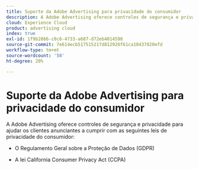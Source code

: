 ```yaml
---
title: Suporte da Adobe Advertising para privacidade do consumidor
description: A Adobe Advertising oferece controles de segurança e privacidade para ajudar os clientes anunciantes a cumprir as leis de privacidade do consumidor.
cloud: Experience Cloud
product: advertising cloud
index: true
exl-id: 1f9b2866-c0c6-4733-a687-d72eb4014598
source-git-commit: 7e614ecb517515217d812926f61ca10437820efd
workflow-type: tm+mt
source-wordcount: '58'
ht-degree: 20%

---
```


# Suporte da Adobe Advertising para privacidade do consumidor

A Adobe Advertising oferece controles de segurança e privacidade para ajudar os clientes anunciantes a cumprir com as seguintes leis de privacidade do consumidor:

* O Regulamento Geral sobre a Proteção de Dados (GDPR)

* A lei California Consumer Privacy Act (CCPA)
